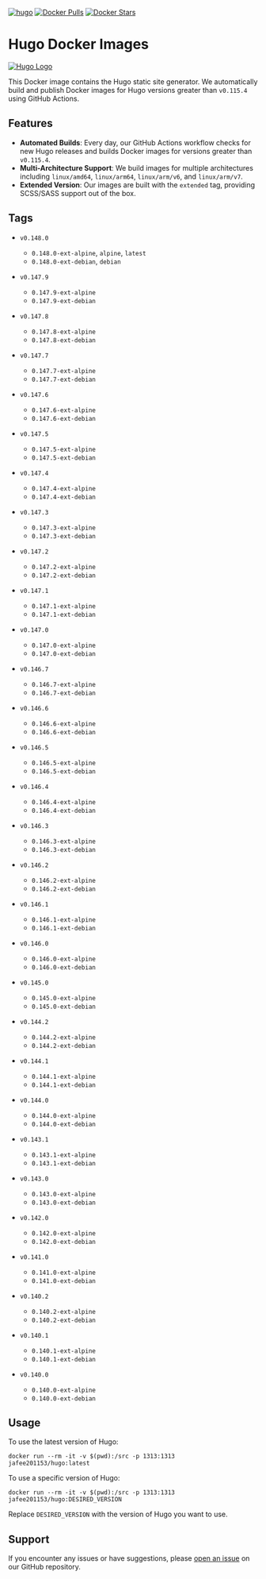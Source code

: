 [![hugo](https://github.com/leoli0605/docker-hugo/actions/workflows/publish.yml/badge.svg)](https://github.com/leoli0605/docker-hugo/actions/workflows/publish.yml)
[![Docker Pulls](https://img.shields.io/docker/pulls/jafee201153/hugo.svg)](https://hub.docker.com/r/jafee201153/hugo/)
[![Docker Stars](https://img.shields.io/docker/stars/jafee201153/hugo.svg)](https://hub.docker.com/r/jafee201153/hugo/)

# Hugo Docker Images

[![Hugo Logo](https://gohugo.io/images/hugo-logo-wide.svg)](https://github.com/gohugoio/hugo)

This Docker image contains the Hugo static site generator. We automatically build and publish Docker images for Hugo versions greater than `v0.115.4` using GitHub Actions.

## Features

-   **Automated Builds**: Every day, our GitHub Actions workflow checks for new Hugo releases and builds Docker images for versions greater than `v0.115.4`.
-   **Multi-Architecture Support**: We build images for multiple architectures including `linux/amd64`, `linux/arm64`, `linux/arm/v6`, and `linux/arm/v7`.
-   **Extended Version**: Our images are built with the `extended` tag, providing SCSS/SASS support out of the box.

## Tags

<!-- TAGS_START -->

-   `v0.148.0`
    -   `0.148.0-ext-alpine`, `alpine`, `latest`
    -   `0.148.0-ext-debian`, `debian`
    
-   `v0.147.9`
    -   `0.147.9-ext-alpine`
    -   `0.147.9-ext-debian`
    
-   `v0.147.8`
    -   `0.147.8-ext-alpine`
    -   `0.147.8-ext-debian`
    
-   `v0.147.7`
    -   `0.147.7-ext-alpine`
    -   `0.147.7-ext-debian`
    
-   `v0.147.6`
    -   `0.147.6-ext-alpine`
    -   `0.147.6-ext-debian`
    
-   `v0.147.5`
    -   `0.147.5-ext-alpine`
    -   `0.147.5-ext-debian`
    
-   `v0.147.4`
    -   `0.147.4-ext-alpine`
    -   `0.147.4-ext-debian`
    
-   `v0.147.3`
    -   `0.147.3-ext-alpine`
    -   `0.147.3-ext-debian`
    
-   `v0.147.2`
    -   `0.147.2-ext-alpine`
    -   `0.147.2-ext-debian`
    
-   `v0.147.1`
    -   `0.147.1-ext-alpine`
    -   `0.147.1-ext-debian`
    
-   `v0.147.0`
    -   `0.147.0-ext-alpine`
    -   `0.147.0-ext-debian`
    
-   `v0.146.7`
    -   `0.146.7-ext-alpine`
    -   `0.146.7-ext-debian`
    
-   `v0.146.6`
    -   `0.146.6-ext-alpine`
    -   `0.146.6-ext-debian`
    
-   `v0.146.5`
    -   `0.146.5-ext-alpine`
    -   `0.146.5-ext-debian`
    
-   `v0.146.4`
    -   `0.146.4-ext-alpine`
    -   `0.146.4-ext-debian`
    
-   `v0.146.3`
    -   `0.146.3-ext-alpine`
    -   `0.146.3-ext-debian`
    
-   `v0.146.2`
    -   `0.146.2-ext-alpine`
    -   `0.146.2-ext-debian`
    
-   `v0.146.1`
    -   `0.146.1-ext-alpine`
    -   `0.146.1-ext-debian`
    
-   `v0.146.0`
    -   `0.146.0-ext-alpine`
    -   `0.146.0-ext-debian`
    
-   `v0.145.0`
    -   `0.145.0-ext-alpine`
    -   `0.145.0-ext-debian`
    
-   `v0.144.2`
    -   `0.144.2-ext-alpine`
    -   `0.144.2-ext-debian`
    
-   `v0.144.1`
    -   `0.144.1-ext-alpine`
    -   `0.144.1-ext-debian`
    
-   `v0.144.0`
    -   `0.144.0-ext-alpine`
    -   `0.144.0-ext-debian`
    
-   `v0.143.1`
    -   `0.143.1-ext-alpine`
    -   `0.143.1-ext-debian`
    
-   `v0.143.0`
    -   `0.143.0-ext-alpine`
    -   `0.143.0-ext-debian`
    
-   `v0.142.0`
    -   `0.142.0-ext-alpine`
    -   `0.142.0-ext-debian`
    
-   `v0.141.0`
    -   `0.141.0-ext-alpine`
    -   `0.141.0-ext-debian`
    
-   `v0.140.2`
    -   `0.140.2-ext-alpine`
    -   `0.140.2-ext-debian`
    
-   `v0.140.1`
    -   `0.140.1-ext-alpine`
    -   `0.140.1-ext-debian`
    
-   `v0.140.0`
    -   `0.140.0-ext-alpine`
    -   `0.140.0-ext-debian`
    
<!-- TAGS_END -->

## Usage

To use the latest version of Hugo:

```
docker run --rm -it -v $(pwd):/src -p 1313:1313 jafee201153/hugo:latest
```

To use a specific version of Hugo:

```
docker run --rm -it -v $(pwd):/src -p 1313:1313 jafee201153/hugo:DESIRED_VERSION
```

Replace `DESIRED_VERSION` with the version of Hugo you want to use.

## Support

If you encounter any issues or have suggestions, please [open an issue](https://github.com/leoli0605/docker-hugo/issues) on our GitHub repository.
